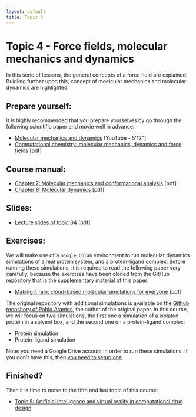 ```yaml
---
layout: default
title: Topic 4
---
```


# Topic 4 - Force fields, molecular mechanics and dynamics

In this serie of lessons, the general concepts of a force field are explained. Buidling further upon this, concept of moelcular mechanics and molecular dynamics are highlighted.


## Prepare yourself:

It is highly recommended that you prepare yourselves by go through the following scientific paper and movie well in advance:

- <a href="https://www.youtube.com/watch?v=A9awBW-Gczk&t=85s" target="_blank">Molecular mechanics and dynamics</a> [YouTube - 5'12"]
- <a href="/Topic_04/Computational_chemistry_paper.pdf" download>Computational chemistry: molecular mechanics, dynamics and force fields</a> [pdf]


## Course manual:

- <a href="/Topic_04/7-Molecular_mechanics_and_conformational_analysis.pdf" download>Chapter 7: Molecular mechanics and conformational analysis</a> [pdf]
- <a href="/Topic_04/8-Molecular_dynamics.pdf" download>Chapter 8: Molecular dynamics</a> [pdf]


## Slides:

- <a href="/Topic_04/Slides_04.pdf" download>Lecture slides of topic 04</a> [pdf]


## Exercises:

We will make use of a `Google Colab` environment to run molecular dynamics simulations of a real protein system, and a protein-ligand complex. Before running these simulations, it is required to read the following paper very carefully, because the exercises have been cloned from the GitHub repository that is the supplementary material of this paper:

- <a href="/Topic_04/md-sims-making-it-rain-paper.pdf" download>Making it rain: cloud-based molecular simulations for everyone</a> [pdf]

The original repository with additional simulations is available on the <a href="https://github.com/pablo-arantes/Making-it-rain" target="_blank">Github repository of Pablo Arantes</a>, the author of the original paper. In this course, we will focus on two simulations, the first one a simulation of a isolated protein in a solvent box, and the second one on a protein-ligand complex:

- <a>Protein simulation</a>
- <a>Protein-ligand simulation</a>

Note: you need a Google Drive account in order to run these simulations. If you don't have this, then <a href="https://support.google.com/drive/answer/2424384?hl=en&co=GENIE.Platform%3DDesktop" target="_blank">you need to setup one</a>.

## Finished?

Then it is time to move to the fifth and last topic of this course:

- [Topic 5: Artificial intelligence and virtual reality in computational drug design](Topic_05.md).
